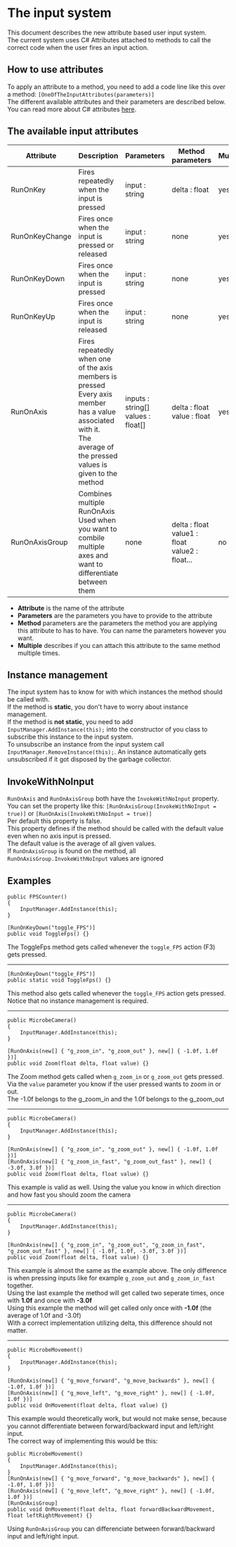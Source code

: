 The input system
====================
This document describes the new attribute based user input system.<br>
The current system uses C# Attributes attached to methods to call the correct code when the user fires an input action.

How to use attributes
-----------
To apply an attribute to a method, you need to add a code line like this over a method: `[OneOfTheInputAttributes(parameters)]`<br>
The different available attributes and their parameters are described below.<br>
You can read more about C# attributes [here](https://docs.microsoft.com/en-us/dotnet/csharp/programming-guide/concepts/attributes/).

The available input attributes
-----------
| Attribute | Description | Parameters | Method parameters | Multiple |
| --------- | ----------- | ---------- | ----------------- | -------- |
| RunOnKey  | Fires repeatedly when the input is pressed | input : string | delta : float | yes |
| RunOnKeyChange | Fires once when the input is pressed or released | input : string | none | yes |
| RunOnKeyDown | Fires once when the input is pressed | input : string | none | yes |
| RunOnKeyUp | Fires once when the input is released | input : string | none | yes |
| RunOnAxis | Fires repeatedly when one of the axis members is pressed<br>Every axis member has a value associated with it.<br>The average of the pressed values is given to the method | inputs : string[]<br> values : float[] | delta : float<br> value : float | yes |
| RunOnAxisGroup | Combines multiple RunOnAxis<br>Used when you want to combile multiple axes and want to differentiate between them | none | delta : float<br>value1 : float<br>value2 : float... | no |

- **Attribute** is the name of the attribute
- **Parameters** are the parameters you have to provide to the attribute
- **Method** parameters are the parameters the method you are applying this attribute to has to have. You can name the parameters however you want.
- **Multiple** describes if you can attach this attribute to the same method multiple times.

Instance management
-----------
The input system has to know for with which instances the method should be called with.<br>
If the method is **static**, you don't have to worry about instance management.<br>
If the method is **not static**, you need to add `InputManager.AddInstance(this);` into the constructor of you class to subscribe this instance to the input system.<br>
To unsubscribe an instance from the input system call `InputManager.RemoveInstance(this);`. An instance automatically gets unsubscribed if it got disposed by the garbage collector.

InvokeWithNoInput
-----------
`RunOnAxis` and `RunOnAxisGroup` both have the `InvokeWithNoInput` property.<br>
You can set the property like this: `[RunOnAxisGroup(InvokeWithNoInput = true)]` or `[RunOnAxis(InvokeWithNoInput = true)]`<br>
Per default this property is false.<br>
This property defines if the method should be called with the default value even when no axis input is pressed.<br>
The default value is the average of all given values.<br>
If `RunOnAxisGroup` is found on the method, all `RunOnAxisGroup.InvokeWithNoInput` values are ignored

Examples
-----------
```
public FPSCounter()
{
    InputManager.AddInstance(this);
}

[RunOnKeyDown("toggle_FPS")]
public void ToggleFps() {}
```
The ToggleFps method gets called whenever the `toggle_FPS` action (F3) gets pressed.
<hr>

```
[RunOnKeyDown("toggle_FPS")]
public static void ToggleFps() {}
```
This method also gets called whenever the `toggle_FPS` action gets pressed. Notice that no instance management is required.
<hr>

```
public MicrobeCamera()
{
    InputManager.AddInstance(this);
}

[RunOnAxis(new[] { "g_zoom_in", "g_zoom_out" }, new[] { -1.0f, 1.0f })]
public void Zoom(float delta, float value) {}
```
The Zoom method gets called when `g_zoom_in` or `g_zoom_out` gets pressed. Via the `value` parameter you know if the user pressed wants to zoom in or out.<br>
The -1.0f belongs to the g_zoom_in and the 1.0f belongs to the g_zoom_out
<hr>

```
public MicrobeCamera()
{
    InputManager.AddInstance(this);
}

[RunOnAxis(new[] { "g_zoom_in", "g_zoom_out" }, new[] { -1.0f, 1.0f })]
[RunOnAxis(new[] { "g_zoom_in_fast", "g_zoom_out_fast" }, new[] { -3.0f, 3.0f })]
public void Zoom(float delta, float value) {}
```
This example is valid as well. Using the value you know in which direction and how fast you should zoom the camera
<hr>

```
public MicrobeCamera()
{
    InputManager.AddInstance(this);
}

[RunOnAxis(new[] { "g_zoom_in", "g_zoom_out", "g_zoom_in_fast", "g_zoom_out_fast" }, new[] { -1.0f, 1.0f, -3.0f, 3.0f })]
public void Zoom(float delta, float value) {}
```
This example is almost the same as the example above. The only difference is when pressing inputs like for example `g_zoom_out` and `g_zoom_in_fast` together.<br>
Using the last example the method will get called two seperate times, once with **1.0f** and once with **-3.0f**<br>
Using this example the method will get called only once with **-1.0f** (the average of 1.0f and -3.0f)<br>
With a correct implementation utilizing delta, this difference should not matter.
<hr>

```
public MicrobeMovement()
{
    InputManager.AddInstance(this);
}

[RunOnAxis(new[] { "g_move_forward", "g_move_backwards" }, new[] { -1.0f, 1.0f })]
[RunOnAxis(new[] { "g_move_left", "g_move_right" }, new[] { -1.0f, 1.0f })]
public void OnMovement(float delta, float value) {}
```
This example would theoretically work, but would not make sense, because you cannot differentiate between forward/backward input and left/right input.<br>
The correct way of implementing this would be this:
```
public MicrobeMovement()
{
    InputManager.AddInstance(this);
}
[RunOnAxis(new[] { "g_move_forward", "g_move_backwards" }, new[] { -1.0f, 1.0f })]
[RunOnAxis(new[] { "g_move_left", "g_move_right" }, new[] { -1.0f, 1.0f })]
[RunOnAxisGroup]
public void OnMovement(float delta, float forwardBackwardMovement, float leftRightMovement) {}
```
Using `RunOnAxisGroup` you can differenciate between forward/backward input and left/right input.


